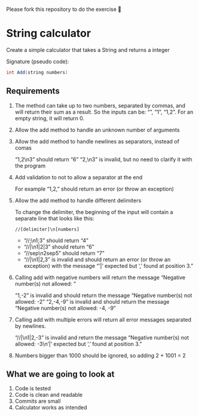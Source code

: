 Please fork this repository to do the exercise 🙂

# String calculator

Create a simple calculator that takes a String and returns a integer

Signature (pseudo code):

```java
int Add(string numbers)
```

## Requirements
1.  The method can take up to two numbers, separated by commas, and will return their sum as a result. So the inputs can be: “”, “1”, “1,2”. For an empty string, it will return 0.
2.  Allow the add method to handle an unknown number of arguments
3.  Allow the add method to handle newlines as separators, instead of comas

    “1,2\n3” should return “6”
    “2,\n3” is invalid, but no need to clarify it with the program

4.  Add validation to not to allow a separator at the end

    For example “1,2,” should return an error (or throw an exception)

5.  Allow the add method to handle different delimiters

    To change the delimiter, the beginning of the input will contain a separate line that looks like this:

    `//[delimiter]\n[numbers]`

    - “//;\n1;3” should return “4”
    - “//|\n1|2|3” should return “6”
    - “//sep\n2sep5” should return “7”
    - “//|\n1|2,3” is invalid and should return an error (or throw an exception) with the message “‘|’ expected but ‘,’ found at position 3.”

6.  Calling add with negative numbers will return the message “Negative number(s) not allowed: <negativeNumbers>”

    “1,-2” is invalid and should return the message “Negative number(s) not allowed: -2”
    “2,-4,-9” is invalid and should return the message “Negative number(s) not allowed: -4, -9”

7.  Calling add with multiple errors will return all error messages separated by newlines.

    “//|\n1|2,-3” is invalid and return the message “Negative number(s) not allowed: -3\n’|’ expected but ‘,’ found at position 3.”

8.  Numbers bigger than 1000 should be ignored, so adding 2 + 1001 = 2


## What we are going to look at

1.  Code is tested
2.  Code is clean and readable
3.  Commits are small
4.  Calculator works as intended
